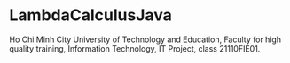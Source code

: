 # LambdaCalculusJava
 Ho Chi Minh City University of Technology and Education, Faculty for high quality training, Information Technology, IT Project, class 21110FIE01.
